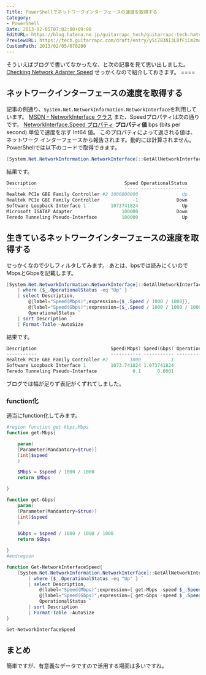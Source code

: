 ```yaml
---
Title: PowerShellでネットワークインターフェースの速度を取得する
Category:
- PowerShell
Date: 2013-02-05T07:02:00+09:00
EditURL: https://blog.hatena.ne.jp/guitarrapc_tech/guitarrapc-tech.hatenablog.com/atom/entry/6802418398340412241
PreviewURL: https://tech.guitarrapc.com/draft/entry/ySi783NI3L8fFiCm2moJuWBkZJc
CustomPath: 2013/02/05/070200
---
```


<!--
Date: 2013-02-05T07:02:00+09:00
URL: https://tech.guitarrapc.com/entry/2013/02/05/070200
-->

そういえばブログで書いてなかったな、と次の記事を見て思い出しました。
<a href="http://powershell.com/cs/blogs/tips/archive/2013/02/04/checking-network-adapter-speed.aspx" target="_blank">Checking Network Adapter Speed</a>
せっかくなので紹介しておきます。 ====
## ネットワークインターフェースの速度を取得する
記事の例通り、`System.Net.NetworkInformation.NetworkInterface`を利用しています。
<a href="http://msdn.microsoft.com/ja-jp/library/system.net.networkinformation.networkinterface(v=vs.80).aspx" target="_blank">MSDN - NetworkInterface クラス</a>
また、Speedプロパティは次の通りです。
<a href="http://msdn.microsoft.com/ja-jp/library/system.net.networkinformation.networkinterface.speed(v=vs.80).aspx" target="_blank">NetworkInterface.Speed プロパティ</a> **プロパティ値** bps (bits per second) 単位で速度を示す Int64 値。 このプロパティによって返される値は、ネットワーク インターフェースから報告されます。動的には計算されません。
PowerShellでは以下のコードで取得できます。

```ps1
[System.Net.NetworkInformation.NetworkInterface]::GetAllNetworkInterfaces() | select Description, Speed, OperationalStatus
```

結果です。

```ps1
Description                                Speed OperationalStatus
-----------                                ----- -----------------
Realtek PCIe GBE Family Controller #2 1000000000                Up
Realtek PCIe GBE Family Controller            -1              Down
Software Loopback Interface 1         1073741824                Up
Microsoft ISATAP Adapter                  100000              Down
Teredo Tunneling Pseudo-Interface         100000                Up
```

## 生きているネットワークインターフェースの速度を取得する
せっかくなので少しフィルタしてみます。 あとは、bpsでは読みにくいのでMbpsとGbpsを記載します。

```ps1
[System.Net.NetworkInformation.NetworkInterface]::GetAllNetworkInterfaces() `
	| where {$_.OperationalStatus -eq "Up" } `
	| select Description,
		@{label="Speed(Mbps)";expression={$_.Speed / 1000 / 1000}},
		@{label="Speed(Gbps)";expression={$_.Speed / 1000 / 1000 / 1000}},
		OperationalStatus `
	| sort Description `
	| Format-Table -AutoSize
```

結果です。

```ps1
Description                           Speed(Mbps) Speed(Gbps) OperationalStatus
-----------                           ----------- ----------- -----------------
Realtek PCIe GBE Family Controller #2        1000           1                Up
Software Loopback Interface 1         1073.741824 1.073741824                Up
Teredo Tunneling Pseudo-Interface             0.1      0.0001                Up
```

ブログでは幅が足りず表記がくずれてしました。
### function化
適当にfunction化してみます。

```ps1
#region function get-kbps,Mbps
function get-Mbps{

    param(
    [Parameter(Mandantory=$true)]
    [int]$speed
    )

    $Mbps = $speed / 1000 / 1000
    return $Mbps

}

function get-Gbps{
    param(
    [Parameter(Mandantory=$true)]
    [int]$speed
    )

    $Gbps = $speed / 1000 / 1000 / 1000
    return $Gbps

}
#endregion

function Get-NetworkInterfaceSpeed{
	[System.Net.NetworkInformation.NetworkInterface]::GetAllNetworkInterfaces() `
		| where {$_.OperationalStatus -eq "Up" } `
		| select Description,
			@{label="Speed(Mbps)";expression={ get-Mbps -speed $_.Speed }},
			@{label="Speed(Gbps)";expression={ get-Gbps -speed $_.Speed }},
			OperationalStatus `
		| sort Description `
		| Format-Table -AutoSize
}

Get-NetworkInterfaceSpeed
```

## まとめ
簡単ですが、有意義なデータですので活用する場面は多いですね。
